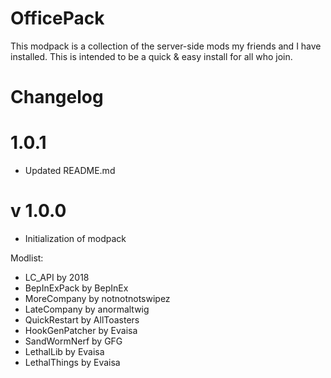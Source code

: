 # OfficePack

This modpack is a collection of the server-side mods my friends and I have installed.
This is intended to be a quick & easy install for all who join.




# Changelog

# 1.0.1
- Updated README.md

# v 1.0.0
- Initialization of modpack

Modlist:
- LC_API by 2018
- BepInExPack by BepInEx
- MoreCompany by notnotnotswipez
- LateCompany by anormaltwig
- QuickRestart by AllToasters
- HookGenPatcher by Evaisa
- SandWormNerf by GFG
- LethalLib by Evaisa
- LethalThings by Evaisa 